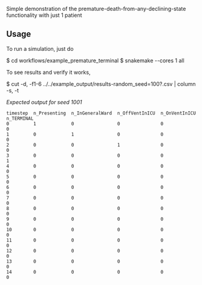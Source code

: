 Simple demonstration of the premature-death-from-any-declining-state functionality with just 1 patient

Usage
-----

To run a simulation, just do

$ cd workflows/example_premature_terminal
$ snakemake --cores 1 all

To see results and verify it works,

$ cut -d, -f1-6 ../../example_output/results-random_seed\=100?.csv | column -s, -t

*Expected output for seed 1001*

```
timestep  n_Presenting  n_InGeneralWard  n_OffVentInICU  n_OnVentInICU  n_TERMINAL
0         1             0                0               0              0
1         0             1                0               0              0
2         0             0                1               0              0
3         0             0                0               0              1
4         0             0                0               0              0
5         0             0                0               0              0
6         0             0                0               0              0
7         0             0                0               0              0
8         0             0                0               0              0
9         0             0                0               0              0
10        0             0                0               0              0
11        0             0                0               0              0
12        0             0                0               0              0
13        0             0                0               0              0
14        0             0                0               0              0
```
